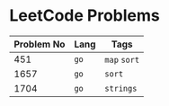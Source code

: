 # LeetCode Problems

Problem No | Lang | Tags
---|---|---
451 | `go` | `map` `sort`
1657 | `go` | `sort`
1704 | `go` | `strings`
